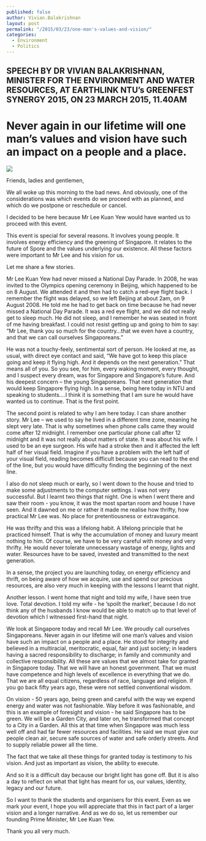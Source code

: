 ```yaml
---
published: false
author: Vivian.Balakrishnan
layout: post
permalink: "/2015/03/23/one-man's-values-and-vision/"
categories: 
  - Environment
  - Politics
---
```


## SPEECH BY DR VIVIAN BALAKRISHNAN, MINISTER FOR THE ENVIRONMENT AND WATER RESOURCES, AT EARTHLINK NTU’s GREENFEST SYNERGY 2015, ON 23 MARCH 2015, 11.40AM


# Never again in our lifetime will one man’s values and vision have such an impact on a people and a place.

![](/http://vivian.balakrishnan.sg/wp-content/uploads/2015/03/IMG_6062.jpg)

Friends, ladies and gentlemen,

We all woke up this morning to the bad news. And obviously, one of the considerations was which events do we proceed with as planned, and which do we postpone or reschedule or cancel.

I decided to be here because Mr Lee Kuan Yew would have wanted us to proceed with this event.

This event is special for several reasons. It involves young people. It involves energy efficiency and the greening of Singapore. It relates to the future of Spore and the values underlying our existence. All these factors were important to Mr Lee and his vision for us.

Let me share a few stories.

Mr Lee Kuan Yew had never missed a National Day Parade. In 2008, he was invited to the Olympics opening ceremony in Beijing, which happened to be on 8 August. We attended it and then had to catch a red-eye flight back. I remember the flight was delayed, so we left Beijing at about 2am, on 9 August 2008.
He told me he had to get back on time because he had never missed a National Day Parade. It was a red eye flight, and we did not really get to sleep much. He did not sleep, and I remember he was seated in front of me having breakfast.
I could not resist getting up and going to him to say: “Mr Lee, thank you so much for the country…that we even have a country, and that we can call ourselves Singaporeans.” 

He was not a touchy-feely, sentimental sort of person. He looked at me, as usual, with direct eye contact and said, “We have got to keep this place going and keep it flying high. And it depends on the next generation.” That means all of you.
So you see, for him, every waking moment, every thought, and I suspect every dream, was for Singapore and Singapore’s future. And his deepest concern – the young Singaporeans. That next generation that would keep Singapore flying high.
In a sense, being here today in NTU and speaking to students….I think it is something that I am sure he would have wanted us to continue. That is the first point.

The second point is related to why I am here today. I can share another story. Mr Lee – we used to say he lived in a different time zone, meaning he slept very late. That is why sometimes when phone calls came they would come after 12 midnight. 
I remember one particular phone call after 12 midnight and it was not really about matters of state. It was about his wife. I used to be an eye surgeon. His wife had a stroke then and it affected the left half of her visual field.  Imagine if you have a problem with the left half of your visual field, reading becomes difficult because you can read to the end of the line, but you would have difficulty finding the beginning of the next line.

I also do not sleep much or early, so I went down to the house and tried to make some adjustments to the computer settings. I was not very successful. But I learnt two things that night. One is when I went there and saw their room - you know, it was the most spartan room and house I have seen. And it dawned on me or rather it made me realise how thrifty, how practical Mr Lee was. No place for pretentiousness or extravagance.

He was thrifty and this was a lifelong habit. A lifelong principle that he practiced himself. That is why the accumulation of money and luxury meant nothing to him. Of course, we have to be very careful with money and very thrifty. He would never tolerate unnecessary wastage of energy, lights and water. Resources have to be saved, invested and transmitted to the next generation. 

In a sense, the project you are launching today, on energy efficiency and thrift, on being aware of how we acquire, use and spend our precious resources, are also very much in keeping with the lessons I learnt that night.

Another lesson. I went home that night and told my wife, I have seen true love. Total devotion. I told my wife - he ‘spoilt the market’, because I do not think any of the husbands I know would be able to match up to that level of devotion which I witnessed first-hand that night.

We look at Singapore today and recall Mr Lee. We proudly call ourselves Singaporeans.  Never again in our lifetime will one man’s values and vision have such an impact on a people and a place. He stood for integrity and believed in a multiracial, meritocratic, equal, fair and just society; in leaders having a sacred responsibility to discharge; in family and community and collective responsibility. 
All these are values that we almost take for granted in Singapore today. That we will have an honest government. That we must have competence and high levels of excellence in everything that we do. That we are all equal citizens, regardless of race, language and religion. If you go back fifty years ago, these were not settled conventional wisdom. 

On vision - 50 years ago, being green and careful with the way we expend energy and water was not fashionable. Way before it was fashionable, and this is an example of foresight and vision - he said Singapore has to be green. We will be a Garden City, and later on, he transformed that concept to a City in a Garden. All this at that time when Singapore was much less well off and had far fewer resources and facilities. He said we must give our people clean air, secure safe sources of water and safe orderly streets. And to supply reliable power all the time. 

The fact that we take all these things for granted today is testimony to his vision. And just as important as vision, the ability to execute. 

And so it is a difficult day because our bright light has gone off. But it is also a day to reflect on what that light has meant for us, our values, identity, legacy and our future.

So I want to thank the students and organisers for this event. Even as we mark your event, I hope you will appreciate that this in fact part of a larger vision and a longer narrative. And as we do so, let us remember our founding Prime Minister, Mr Lee Kuan Yew. 

Thank you all very much. 
